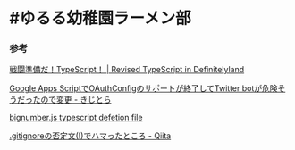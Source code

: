 #ゆるる幼稚園ラーメン部
=====================

### 参考

[戦闘準備だ！TypeScript！ | Revised TypeScript in Definitelyland](http://typescript.ninja/typescript-in-definitelyland/prepared-to-typescript.html)

[Google Apps ScriptでOAuthConfigのサポートが終了してTwitter botが危険そうだったので変更 - きじとら](https://kijtra.com/article/twitter-api-for-google-apps-script-without-oauthconfig/)

[bignumber.js typescript defetion file](https://gist.github.com/artemjackson/902fcc0d60bb71ee1391)

[.gitignoreの否定文(!)でハマったところ - Qiita](http://qiita.com/NumAniCloud/items/fd452828f634b577ae28)